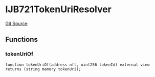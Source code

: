 # IJB721TokenUriResolver

[Git Source](https://github.com/jbx-protocol/juice-721-delegate/blob/6897119af158934bfd920f0f9a55758085111dd3/contracts/interfaces/IJB721TokenUriResolver.sol)

## Functions

### tokenUriOf

```solidity
function tokenUriOf(address nft, uint256 tokenId) external view returns (string memory tokenUri);
```
